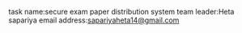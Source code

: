 task name:secure exam paper distribution system
team leader:Heta sapariya
email address:sapariyaheta14@gmail.com
